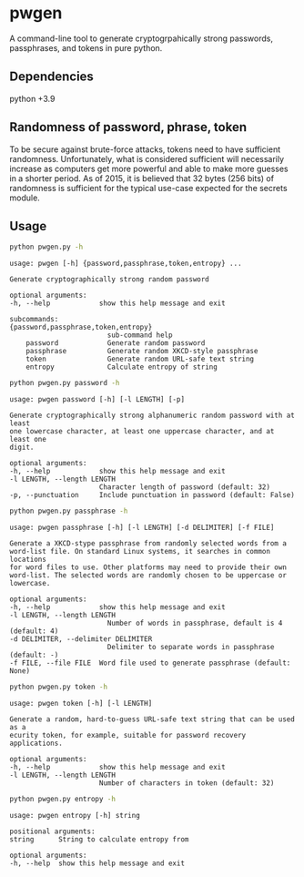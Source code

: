 # pwgen

A command-line tool to generate cryptogrpahically strong passwords, passphrases, 
and tokens in pure python.

## Dependencies

python +3.9

## Randomness of password, phrase, token

To be secure against brute-force attacks, tokens need to have sufficient 
randomness. Unfortunately, what is considered sufficient will necessarily 
increase as computers get more powerful and able to make more guesses in a 
shorter period. As of 2015, it is believed that 32 bytes (256 bits) of 
randomness is sufficient for the typical use-case expected for the secrets 
module.

## Usage

```bash
python pwgen.py -h
```

    usage: pwgen [-h] {password,passphrase,token,entropy} ...

    Generate cryptographically strong random password

    optional arguments:
    -h, --help            show this help message and exit

    subcommands:
    {password,passphrase,token,entropy}
                            sub-command help
        password            Generate random password
        passphrase          Generate random XKCD-style passphrase
        token               Generate random URL-safe text string
        entropy             Calculate entropy of string

```bash
python pwgen.py password -h
```

    usage: pwgen password [-h] [-l LENGTH] [-p]

    Generate cryptographically strong alphanumeric random password with at least
    one lowercase character, at least one uppercase character, and at least one 
    digit.

    optional arguments:
    -h, --help            show this help message and exit
    -l LENGTH, --length LENGTH
                          Character length of password (default: 32)
    -p, --punctuation     Include punctuation in password (default: False)

```bash
python pwgen.py passphrase -h
```

    usage: pwgen passphrase [-h] [-l LENGTH] [-d DELIMITER] [-f FILE]

    Generate a XKCD-stype passphrase from randomly selected words from a 
    word-list file. On standard Linux systems, it searches in common locations 
    for word files to use. Other platforms may need to provide their own 
    word-list. The selected words are randomly chosen to be uppercase or 
    lowercase.

    optional arguments:
    -h, --help            show this help message and exit
    -l LENGTH, --length LENGTH
                            Number of words in passphrase, default is 4 (default: 4)
    -d DELIMITER, --delimiter DELIMITER
                            Delimiter to separate words in passphrase (default: -)
    -f FILE, --file FILE  Word file used to generate passphrase (default: None)

```bash
python pwgen.py token -h
```

    usage: pwgen token [-h] [-l LENGTH]

    Generate a random, hard-to-guess URL-safe text string that can be used as a 
    ecurity token, for example, suitable for password recovery applications.

    optional arguments:
    -h, --help            show this help message and exit
    -l LENGTH, --length LENGTH
                          Number of characters in token (default: 32)

```bash
python pwgen.py entropy -h
```

    usage: pwgen entropy [-h] string

    positional arguments:
    string      String to calculate entropy from

    optional arguments:
    -h, --help  show this help message and exit
